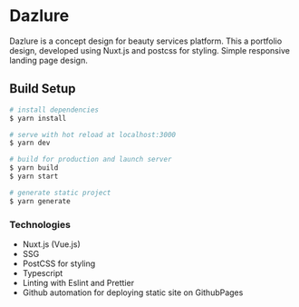 # Dazlure

Dazlure is a concept design for beauty services platform. This a portfolio design, developed using Nuxt.js and postcss for styling. Simple responsive landing page design.   

## Build Setup

```bash
# install dependencies
$ yarn install

# serve with hot reload at localhost:3000
$ yarn dev

# build for production and launch server
$ yarn build
$ yarn start

# generate static project
$ yarn generate
```

### Technologies
- Nuxt.js (Vue.js)
- SSG
- PostCSS for styling
- Typescript
- Linting with Eslint and Prettier
- Github automation for deploying static site on GithubPages
